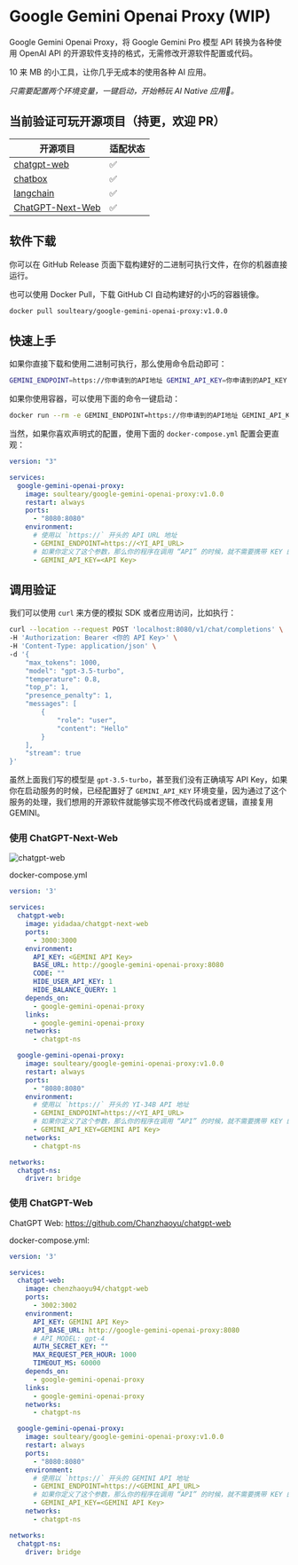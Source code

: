 # Google Gemini Openai Proxy (WIP)

Google Gemini Openai Proxy，将 Google Gemini Pro 模型 API 转换为各种使用 OpenAI API 的开源软件支持的格式，无需修改开源软件配置或代码。

10 来 MB 的小工具，让你几乎无成本的使用各种 AI 应用。

*只需要配置两个环境变量，一键启动，开始畅玩 AI Native 应用🚀。*

## 当前验证可玩开源项目（持更，欢迎 PR）

| 开源项目                                                  | 适配状态 |
| -------------------------------------------------------- | ------ |
| [chatgpt-web](https://github.com/Chanzhaoyu/chatgpt-web) | ✅ |
| [chatbox](https://github.com/Bin-Huang/chatbox)          | ✅ |
| [langchain](https://python.langchain.com/en/latest/)     | ✅ |
| [ChatGPT-Next-Web](https://github.com/Yidadaa/ChatGPT-Next-Web) | ✅ |

## 软件下载

你可以在 GitHub Release 页面下载构建好的二进制可执行文件，在你的机器直接运行。

也可以使用 Docker Pull，下载 GitHub CI 自动构建好的小巧的容器镜像。

```bash
docker pull soulteary/google-gemini-openai-proxy:v1.0.0
```

## 快速上手

如果你直接下载和使用二进制可执行，那么使用命令启动即可：

```bash
GEMINI_ENDPOINT=https://你申请到的API地址 GEMINI_API_KEY=你申请到的API_KEY ./google-gemini-openai-proxy

```

如果你使用容器，可以使用下面的命令一键启动：

```bash
docker run --rm -e GEMINI_ENDPOINT=https://你申请到的API地址 GEMINI_API_KEY=你申请到的API_KEY soulteary/google-gemini-openai-proxy:v1.0.0
```

当然，如果你喜欢声明式的配置，使用下面的 `docker-compose.yml` 配置会更直观：

```yaml
version: "3"

services:
  google-gemini-openai-proxy:
    image: soulteary/google-gemini-openai-proxy:v1.0.0
    restart: always
    ports:
      - "8080:8080"
    environment:
      # 使用以 `https://` 开头的 API URL 地址
      - GEMINI_ENDPOINT=https://<YI_API_URL>
      # 如果你定义了这个参数，那么你的程序在调用 “API” 的时候，就不需要携带 KEY 的内容了，或者随意写都行，这样就不会把 KEY 泄漏给应用了。更方便，也更安全。
      - GEMINI_API_KEY=<API Key>
```

## 调用验证

我们可以使用 `curl` 来方便的模拟 SDK 或者应用访问，比如执行：

```bash
curl --location --request POST 'localhost:8080/v1/chat/completions' \
-H 'Authorization: Bearer <你的 API Key>' \
-H 'Content-Type: application/json' \
-d '{
    "max_tokens": 1000,
    "model": "gpt-3.5-turbo",
    "temperature": 0.8,
    "top_p": 1,
    "presence_penalty": 1,
    "messages": [
        {
            "role": "user",
            "content": "Hello"
        }
    ],
    "stream": true
}'
```

虽然上面我们写的模型是 `gpt-3.5-turbo`，甚至我们没有正确填写 API Key，如果你在启动服务的时候，已经配置好了 `GEMINI_API_KEY` 环境变量，因为通过了这个服务的处理，我们想用的开源软件就能够实现不修改代码或者逻辑，直接复用 GEMINI。

### 使用 ChatGPT-Next-Web

![chatgpt-web](assets/images/chatgpt-next-web.png)

docker-compose.yml

````yaml
version: '3'

services:
  chatgpt-web:
    image: yidadaa/chatgpt-next-web
    ports:
      - 3000:3000
    environment:
      API_KEY: <GEMINI API Key>
      BASE_URL: http://google-gemini-openai-proxy:8080
      CODE: ""
      HIDE_USER_API_KEY: 1
      HIDE_BALANCE_QUERY: 1
    depends_on:
      - google-gemini-openai-proxy
    links:
      - google-gemini-openai-proxy
    networks:
      - chatgpt-ns

  google-gemini-openai-proxy:
    image: soulteary/google-gemini-openai-proxy:v1.0.0
    restart: always
    ports:
      - "8080:8080"
    environment:
      # 使用以 `https://` 开头的 YI-34B API 地址
      - GEMINI_ENDPOINT=https://<YI_API_URL>
      # 如果你定义了这个参数，那么你的程序在调用 “API” 的时候，就不需要携带 KEY 的内容了，或者随意写都行，这样就不会把 KEY 泄漏给应用了。更方便，也更安全。
      - GEMINI_API_KEY=GEMINI API Key>
    networks:
      - chatgpt-ns

networks:
  chatgpt-ns:
    driver: bridge
````

### 使用 ChatGPT-Web

ChatGPT Web: https://github.com/Chanzhaoyu/chatgpt-web

docker-compose.yml:

````yaml
version: '3'

services:
  chatgpt-web:
    image: chenzhaoyu94/chatgpt-web
    ports:
      - 3002:3002
    environment:
      API_KEY: GEMINI API Key>
      API_BASE_URL: http://google-gemini-openai-proxy:8080
      # API_MODEL: gpt-4
      AUTH_SECRET_KEY: ""
      MAX_REQUEST_PER_HOUR: 1000
      TIMEOUT_MS: 60000
    depends_on:
      - google-gemini-openai-proxy
    links:
      - google-gemini-openai-proxy
    networks:
      - chatgpt-ns

  google-gemini-openai-proxy:
    image: soulteary/google-gemini-openai-proxy:v1.0.0
    restart: always
    ports:
      - "8080:8080"
    environment:
      # 使用以 `https://` 开头的 GEMINI API 地址
      - GEMINI_ENDPOINT=https://<GEMINI_API_URL>
      # 如果你定义了这个参数，那么你的程序在调用 “API” 的时候，就不需要携带 KEY 的内容了，或者随意写都行，这样就不会把 KEY 泄漏给应用了。更方便，也更安全。
      - GEMINI_API_KEY=<GEMINI API Key>
    networks:
      - chatgpt-ns

networks:
  chatgpt-ns:
    driver: bridge
````
